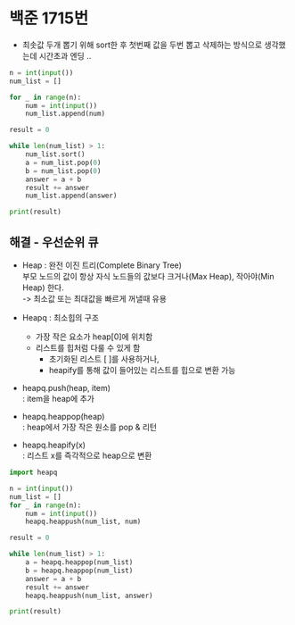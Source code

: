 # 백준 1715번
- 최솟값 두개 뽑기 위해 sort한 후 첫번째 값을 두번 뽑고 삭제하는 방식으로 생각했는데 시간초과 엔딩 ..

```python
n = int(input())
num_list = []

for _ in range(n):
    num = int(input())
    num_list.append(num)

result = 0

while len(num_list) > 1:
    num_list.sort()  
    a = num_list.pop(0)  
    b = num_list.pop(0)  
    answer = a + b
    result += answer
    num_list.append(answer)  

print(result)

```

## 해결 - 우선순위 큐  
- Heap : 완전 이진 트리(Complete Binary Tree)  
 부모 노드의 값이 항상 자식 노드들의 값보다 크거나(Max Heap), 작아야(Min Heap) 한다.   
 -> 최소값 또는 최대값을 빠르게 꺼낼때 유용

 - Heapq : 최소힙의 구조  
    - 가장 작은 요소가 heap[0]에 위치함
    - 리스트를 힙처럼 다룰 수 있게 함  
        - 초기화된 리스트 [ ]를 사용하거나,  
        - heapify를 통해 값이 들어있는 리스트를 힙으로 변환 가능
- heapq.push(heap, item)  
: item을 heap에 추가
- heapq.heappop(heap)  
: heap에서 가장 작은 원소를 pop & 리턴  
- heapq.heapify(x)  
: 리스트 x를 즉각적으로 heap으로 변환


```python
import heapq

n = int(input())
num_list = []
for _ in range(n):
    num = int(input())
    heapq.heappush(num_list, num)

result = 0

while len(num_list) > 1:
    a = heapq.heappop(num_list)
    b = heapq.heappop(num_list)
    answer = a + b
    result += answer
    heapq.heappush(num_list, answer)

print(result)
```



    

